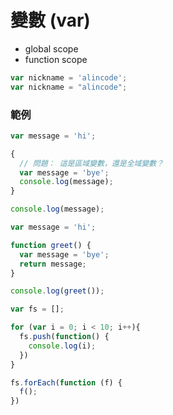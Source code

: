 # 變數 (var)

* global scope
* function scope

```js
var nickname = 'alincode';
var nickname = "alincode";
```
<!-- 只有包在 function 裡面的 var 才算是區域變數 -->

### 範例

```js
var message = 'hi';

{
  // 問題： 這是區域變數，還是全域變數？
  var message = 'bye';
  console.log(message);
}

console.log(message);
```

<!-- output: bye -->

```js
var message = 'hi';

function greet() {
  var message = 'bye';
  return message;
}

console.log(greet());
```

<!-- output: bye -->

```js
var fs = [];

for (var i = 0; i < 10; i++){
  fs.push(function() {
    console.log(i);
  })
}

fs.forEach(function (f) {
  f();
})
```